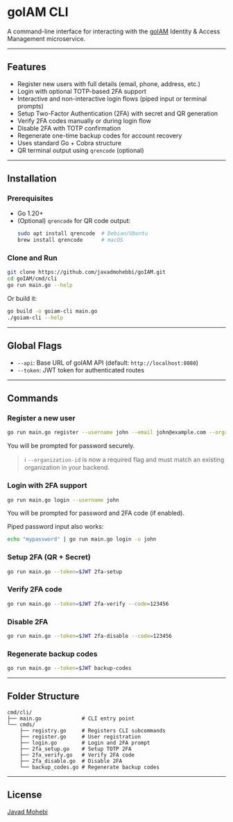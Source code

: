 # goIAM CLI

A command-line interface for interacting with the [goIAM](https://github.com/javadmohebbi/goIAM) Identity & Access Management microservice.

---

## Features

- Register new users with full details (email, phone, address, etc.)
- Login with optional TOTP-based 2FA support
- Interactive and non-interactive login flows (piped input or terminal prompts)
- Setup Two-Factor Authentication (2FA) with secret and QR generation
- Verify 2FA codes manually or during login flow
- Disable 2FA with TOTP confirmation
- Regenerate one-time backup codes for account recovery
- Uses standard Go + Cobra structure
- QR terminal output using `qrencode` (optional)

---

## Installation

### Prerequisites

- Go 1.20+
- (Optional) `qrencode` for QR code output:
  ```bash
  sudo apt install qrencode  # Debian/Ubuntu
  brew install qrencode      # macOS
  ```

### Clone and Run

```bash
git clone https://github.com/javadmohebbi/goIAM.git
cd goIAM/cmd/cli
go run main.go --help
```

Or build it:

```bash
go build -o goiam-cli main.go
./goiam-cli --help
```

---

## Global Flags

- `--api`: Base URL of goIAM API (default: `http://localhost:8080`)
- `--token`: JWT token for authenticated routes

---

## Commands

### Register a new user

```bash
go run main.go register --username john --email john@example.com --organization-id 1 --first John --last Doe
```

You will be prompted for password securely.

> ℹ️ `--organization-id` is now a required flag and must match an existing organization in your backend.

### Login with 2FA support

```bash
go run main.go login --username john
```

You will be prompted for password and 2FA code (if enabled).

Piped password input also works:
```bash
echo "mypassword" | go run main.go login -u john
```

### Setup 2FA (QR + Secret)

```bash
go run main.go --token=$JWT 2fa-setup
```

### Verify 2FA code

```bash
go run main.go --token=$JWT 2fa-verify --code=123456
```

### Disable 2FA

```bash
go run main.go --token=$JWT 2fa-disable --code=123456
```

### Regenerate backup codes

```bash
go run main.go --token=$JWT backup-codes
```

---

## Folder Structure

```
cmd/cli/
├── main.go             # CLI entry point
└── cmds/
    ├── registry.go     # Registers CLI subcommands
    ├── register.go     # User registration
    ├── login.go        # Login and 2FA prompt
    ├── 2fa_setup.go    # Setup TOTP 2FA
    ├── 2fa_verify.go   # Verify 2FA code
    ├── 2fa_disable.go  # Disable 2FA
    └── backup_codes.go # Regenerate backup codes
```

---

## License

[Javad Mohebi](https://github.com/javadmohebbi)